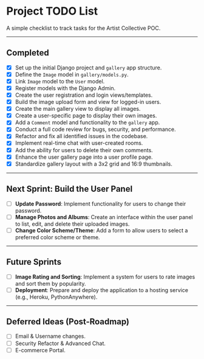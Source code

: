 # Project TODO List

A simple checklist to track tasks for the Artist Collective POC.

---

## Completed

-   [x] Set up the initial Django project and `gallery` app structure.
-   [x] Define the `Image` model in `gallery/models.py`.
-   [x] Link `Image` model to the `User` model.
-   [x] Register models with the Django Admin.
-   [x] Create the user registration and login views/templates.
-   [x] Build the image upload form and view for logged-in users.
-   [x] Create the main gallery view to display all images.
-   [x] Create a user-specific page to display their own images.
-   [x] Add a `Comment` model and functionality to the `gallery` app.
-   [x] Conduct a full code review for bugs, security, and performance.
-   [x] Refactor and fix all identified issues in the codebase.
-   [x] Implement real-time chat with user-created rooms.
-   [x] Add the ability for users to delete their own comments.
-   [x] Enhance the user gallery page into a user profile page.
-   [x] Standardize gallery layout with a 3x2 grid and 16:9 thumbnails.

---

## Next Sprint: Build the User Panel

-   [ ] **Update Password**: Implement functionality for users to change their password.
-   [ ] **Manage Photos and Albums**: Create an interface within the user panel to list, edit, and delete their uploaded images.
-   [ ] **Change Color Scheme/Theme**: Add a form to allow users to select a preferred color scheme or theme.

---

## Future Sprints

-   [ ] **Image Rating and Sorting**: Implement a system for users to rate images and sort them by popularity.
-   [ ] **Deployment**: Prepare and deploy the application to a hosting service (e.g., Heroku, PythonAnywhere).

---

## Deferred Ideas (Post-Roadmap)

-   [ ] Email & Username changes.
-   [ ] Security Refactor & Advanced Chat.
-   [ ] E-commerce Portal.